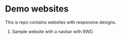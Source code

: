 # Demo websites
This is repo contains websites with responsive designs.
<br>
1. Sample website with a navbar with RWD.